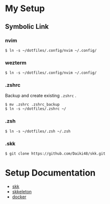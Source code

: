 # My Setup

## Symbolic Link

### nvim

```shell
$ ln -s ~/dotfiles/.config/nvim ~/.config/
```

### wezterm

```shell
$ ln -s ~/dotfiles/.config/nvim ~/.config/ 
```

### .zshrc

Backup and create existing `.zshrc` .

```shell
$ mv .zshrc .zshrc_backup
$ ln -s ~/dotfiles/.zshrc ~/
```

### .zsh

```shell
$ ln -s ~/dotfiles/.zsh ~/.zsh
```

### .skk

```shell
$ git clone https://github.com/Daiki48/skk.git
```

# Setup Documentation

- [skk](https://github.com/Daiki48/dotfiles/blob/main/docs/setup-skk.md)
- [skkeleton](https://github.com/Daiki48/dotfiles/blob/main/docs/setup-skkeleton.md)
- [docker](https://github.com/Daiki48/dotfiles/blob/main/docs/setup-docker.md)
